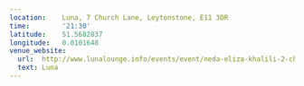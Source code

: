 ```yaml
---
location:    Luna, 7 Church Lane, Leytonstone, E11 3DR
time:        '21:30'
latitude:    51.5682837
longitude:   0.0101648
venue_website:
  url:  http://www.lunalounge.info/events/event/neda-eliza-khalili-2-chicks-and-a-banjo/
  text: Luna
---
```

